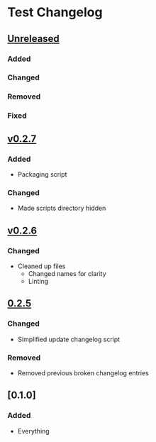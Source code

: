 # Test Changelog

## [Unreleased]
### Added


### Changed


### Removed


### Fixed


## [v0.2.7]
### Added
- Packaging script

### Changed
- Made scripts directory hidden

## [v0.2.6]
### Changed
- Cleaned up files
  - Changed names for clarity
  - Linting

## [0.2.5]
### Changed
- Simplified update changelog script

### Removed
- Removed previous broken changelog entries

## [0.1.0]
### Added
- Everything

[Unreleased]: https://github.com/Astrashh/ConfigPackAutomation/compare/v0.2.7...HEAD
[v0.2.7]: https://github.com/Astrashh/ConfigPackAutomation/compare/v0.2.6...v0.2.7
[v0.2.6]: https://github.com/Astrashh/ConfigPackAutomation/compare/v0.2.5...v0.2.6
[0.2.5]: https://github.com/Astrashh/ConfigPackAutomation/compare/v0.2.4...v0.2.5
[0.2.4]: https://github.com/Astrashh/ConfigPackAutomation/compare/v0.2.3...v0.2.4
[0.2.2]: https://github.com/Astrashh/ConfigPackAutomation/compare/v0.2.1...v0.2.2
[0.2.1]: https://github.com/Astrashh/ConfigPackAutomation/compare/v0.2.0...v0.2.1
[0.2.0]: https://github.com/Astrashh/ConfigPackAutomation/compare/v0.1.21...v0.2.0
[0.1.21]: https://github.com/Astrashh/ConfigPackAutomation/compare/v0.1.20...v0.1.21
[0.1.20]: https://github.com/Astrashh/ConfigPackAutomation/compare/v0.1.19...v0.1.20
[0.1.19]: https://github.com/Astrashh/ConfigPackAutomation/compare/v0.1.18...v0.1.19
 [0.1.18]: https://github.com/Astrashh/ConfigPackAutomation/compare/v0.1.17...v0.1.18
[0.1.17]: https://github.com/Astrashh/ConfigPackAutomation/compare/v0.1.16...v0.1.17
[0.1.16]: https://github.com/Astrashh/ConfigPackAutomation/compare/v0.1.15...v0.1.16
[0.1.15]: https://github.com/Astrashh/ConfigPackAutomation/compare/v0.1.14...v0.1.15
[0.1.14]: https://github.com/Astrashh/ConfigPackAutomation/compare/v0.1.13...v0.1.14
[0.1.13]: https://github.com/Astrashh/ConfigPackAutomation/compare/v0.1.12...v0.1.13
[1.0.0]: https://github.com/Astrashh/ConfigPackAutomation/releases/tag/v1.0.0